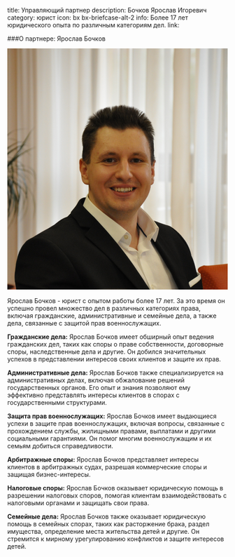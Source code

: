 title: Управляющий партнер
description: Бочков Ярослав Игоревич
category: юрист
icon: bx bx-briefcase-alt-2
info: Более 17 лет юридического опыта по различным категориям дел.
link:

###О партнере: Ярослав Бочков

![Фото Ярослава Бочкова](/static/img/bochkov.jpg)

Ярослав Бочков - юрист с опытом работы более 17 лет.  За это время он успешно провел множество дел в различных категориях права, включая гражданские, административные и семейные дела, а также дела, связанные с защитой прав военнослужащих.

**Гражданские дела:** Ярослав Бочков имеет обширный опыт ведения гражданских дел, таких как споры о праве собственности, договорные споры, наследственные дела и другие. Он добился значительных успехов в представлении интересов своих клиентов и защите их прав.

**Административные дела:**  Ярослав Бочков также специализируется на административных делах, включая обжалование решений государственных органов.  Его опыт и знания позволяют ему эффективно представлять интересы клиентов в спорах с государственными структурами.

**Защита прав военнослужащих:** Ярослав Бочков имеет выдающиеся успехи в защите прав военнослужащих, включая вопросы, связанные с прохождением службы, жилищными правами, выплатами и другими социальными гарантиями.  Он помог многим военнослужащим и их семьям добиться справедливости.

**Арбитражные споры:** Ярослав Бочков представляет интересы клиентов в арбитражных судах, разрешая коммерческие споры и защищая бизнес-интересы.

**Налоговые споры:**  Ярослав Бочков оказывает юридическую помощь в разрешении налоговых споров, помогая клиентам взаимодействовать с налоговыми органами и защищать свои права.

**Семейные дела:**  Ярослав Бочков также оказывает юридическую помощь в семейных спорах, таких как расторжение брака, раздел имущества, определение места жительства детей и другие.  Он стремится к мирному урегулированию конфликтов и защите интересов детей.
